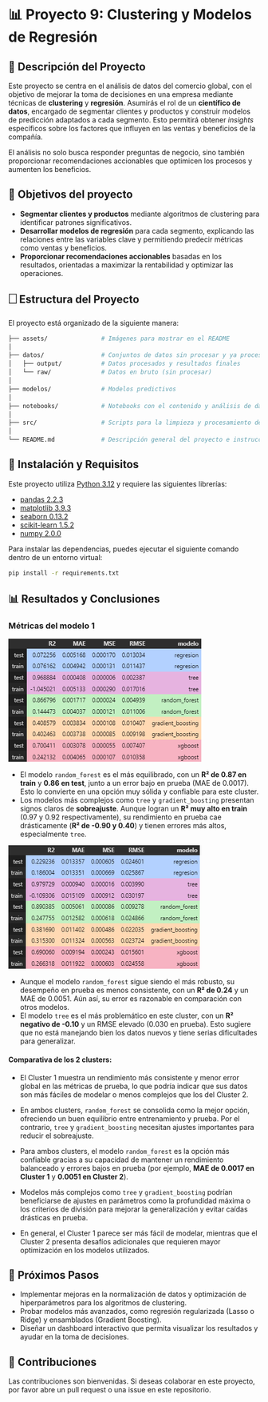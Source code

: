 # 📊 Proyecto 9: Clustering y Modelos de Regresión

## 🔐 Descripción del Proyecto

Este proyecto se centra en el análisis de datos del comercio global, con el objetivo de mejorar la toma de decisiones en una empresa mediante técnicas de **clustering** y **regresión**. Asumirás el rol de un **científico de datos**, encargado de segmentar clientes y productos y construir modelos de predicción adaptados a cada segmento. Esto permitirá obtener *insights* específicos sobre los factores que influyen en las ventas y beneficios de la compañía.

El análisis no solo busca responder preguntas de negocio, sino también proporcionar recomendaciones accionables que optimicen los procesos y aumenten los beneficios.

## 🎯 Objetivos del proyecto

- **Segmentar clientes y productos** mediante algoritmos de clustering para identificar patrones significativos.
- **Desarrollar modelos de regresión** para cada segmento, explicando las relaciones entre las variables clave y permitiendo predecir métricas como ventas y beneficios.
- **Proporcionar recomendaciones accionables** basadas en los resultados, orientadas a maximizar la rentabilidad y optimizar las operaciones.

## 🗌 Estructura del Proyecto

El proyecto está organizado de la siguiente manera:

```bash
├── assets/               # Imágenes para mostrar en el README
│
├── datos/                # Conjuntos de datos sin procesar y ya procesados
│   ├── output/           # Datos procesados y resultados finales
│   └── raw/              # Datos en bruto (sin procesar)
│
├── modelos/              # Modelos predictivos
│
├── notebooks/            # Notebooks con el contenido y análisis de datos
│
├── src/                  # Scripts para la limpieza y procesamiento de datos
│
└── README.md             # Descripción general del proyecto e instrucciones
```

## 🔧 Instalación y Requisitos

Este proyecto utiliza [Python 3.12](https://docs.python.org/3.12/) y requiere las siguientes librerías:

- [pandas 2.2.3](https://pandas.pydata.org/docs/)
- [matplotlib 3.9.3](https://matplotlib.org/stable/index.html)
- [seaborn 0.13.2](https://seaborn.pydata.org/tutorial.html)
- [scikit-learn 1.5.2](https://scikit-learn.org/stable/)
- [numpy 2.0.0](https://numpy.org/doc/stable/)

Para instalar las dependencias, puedes ejecutar el siguiente comando dentro de un entorno virtual:

```bash
pip install -r requirements.txt
```

## 📊 Resultados y Conclusiones

### Métricas del modelo 1

![Cluster 1](assets/image.png)

- El modelo `random_forest` es el más equilibrado, con un **R² de 0.87 en train** y **0.86 en test**, junto a un error bajo en prueba (MAE de 0.0017). Esto lo convierte en una opción muy sólida y confiable para este cluster.
- Los modelos más complejos como `tree` y `gradient_boosting` presentan signos claros de **sobreajuste**. Aunque logran un **R² muy alto en train** (0.97 y 0.92 respectivamente), su rendimiento en prueba cae drásticamente (**R² de -0.90 y 0.40**) y tienen errores más altos, especialmente `tree`.

![Cluster 2](assets/image-1.png)

- Aunque el modelo `random_forest` sigue siendo el más robusto, su desempeño en prueba es menos consistente, con un **R² de 0.24** y un MAE de 0.0051. Aún así, su error es razonable en comparación con otros modelos.
- El modelo `tree` es el más problemático en este cluster, con un **R² negativo de -0.10** y un RMSE elevado (0.030 en prueba). Esto sugiere que no está manejando bien los datos nuevos y tiene serias dificultades para generalizar.

#### Comparativa de los 2 clusters:

- El Cluster 1 muestra un rendimiento más consistente y menor error global en las métricas de prueba, lo que podría indicar que sus datos son más fáciles de modelar o menos complejos que los del Cluster 2.
- En ambos clusters, `random_forest` se consolida como la mejor opción, ofreciendo un buen equilibrio entre entrenamiento y prueba. Por el contrario, `tree` y `gradient_boosting` necesitan ajustes importantes para reducir el sobreajuste.

- Para ambos clusters, el modelo `random_forest` es la opción más confiable gracias a su capacidad de mantener un rendimiento balanceado y errores bajos en prueba (por ejemplo, **MAE de 0.0017 en Cluster 1** y **0.0051 en Cluster 2**).
- Modelos más complejos como `tree` y `gradient_boosting` podrían beneficiarse de ajustes en parámetros como la profundidad máxima o los criterios de división para mejorar la generalización y evitar caídas drásticas en prueba.
- En general, el Cluster 1 parece ser más fácil de modelar, mientras que el Cluster 2 presenta desafíos adicionales que requieren mayor optimización en los modelos utilizados.

## 🔄 Próximos Pasos

- Implementar mejoras en la normalización de datos y optimización de hiperparámetros para los algoritmos de clustering.
- Probar modelos más avanzados, como regresión regularizada (Lasso o Ridge) y ensamblados (Gradient Boosting).
- Diseñar un dashboard interactivo que permita visualizar los resultados y ayudar en la toma de decisiones.

## 🤝 Contribuciones

Las contribuciones son bienvenidas. Si deseas colaborar en este proyecto, por favor abre un pull request o una issue en este repositorio.

